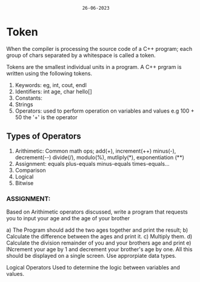                                 26-06-2023
# Token
When the compiler is processing the source code of a C++ program; 
each group of chars separated by a whitespace is called a token.

Tokens are the smallest individual units in a program. 
A C++ prgram is written using the following tokens.

1. Keywords: eg, int, cout, endl
2. Identifiers: int age, char hello[]
3. Constants:
4. Strings
5. Operators: used to perform operation on variables and values
    e.g 100 + 50 the  '+' is the operator

## Types of Operators
1. Arithimetic: 
    Common math ops; 
        add(+), increment(++)
        minus(-), decrement(--)
        divide(/), 
        modulo(%), 
        mutliply(*), exponentiation (**)
2. Assignment: equals plus-equals minus-equals times-equals...
3. Comparison
4. Logical
5. Bitwise 

### ASSIGNMENT:
Based on Arithimetic operators discussed, 
write a program that requests you to input 
your age
and 
the age of your brother

a) The Program should add the two ages together and print the result;
b) Calculate the difference between the ages and print it.
c) Multiply them.
d) Calculate the division remainder of you and your brothers age and print
e) INcrement your age by 1 and decrement your brother's age by one.
All this should be displayed on a single screen. Use approrpiate data types.


Logical Operators
Used to determine the logic between variables and values.
